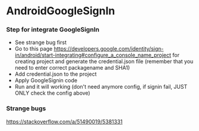 # AndroidGoogleSignIn

### Step for integrate GoogleSignIn
- See strange bug first
- Go to this page https://developers.google.com/identity/sign-in/android/start-integrating#configure_a_console_name_project for creating project and generate the credential.json file
(remember that you need to enter correct packagename and SHA1)
- Add credential.json to the project
- Apply GoogleSignin code
- Run and it will working (don't need anymore config, if signin fail, JUST ONLY check the config above)

### Strange bugs
https://stackoverflow.com/a/51490019/5381331
